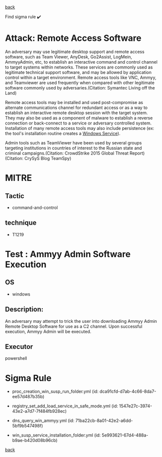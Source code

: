 
[back](../index.md)

Find sigma rule :heavy_check_mark: 

# Attack: Remote Access Software 

An adversary may use legitimate desktop support and remote access software, such as Team Viewer, AnyDesk, Go2Assist, LogMein, AmmyyAdmin, etc, to establish an interactive command and control channel to target systems within networks. These services are commonly used as legitimate technical support software, and may be allowed by application control within a target environment. Remote access tools like VNC, Ammyy, and Teamviewer are used frequently when compared with other legitimate software commonly used by adversaries.(Citation: Symantec Living off the Land)

Remote access tools may be installed and used post-compromise as alternate communications channel for redundant access or as a way to establish an interactive remote desktop session with the target system. They may also be used as a component of malware to establish a reverse connection or back-connect to a service or adversary controlled system. Installation of many remote access tools may also include persistence (ex: the tool's installation routine creates a [Windows Service](https://attack.mitre.org/techniques/T1543/003)).

Admin tools such as TeamViewer have been used by several groups targeting institutions in countries of interest to the Russian state and criminal campaigns.(Citation: CrowdStrike 2015 Global Threat Report)(Citation: CrySyS Blog TeamSpy)

# MITRE
## Tactic
  - command-and-control


## technique
  - T1219


# Test : Ammyy Admin Software Execution
## OS
  - windows


## Description:
An adversary may attempt to trick the user into downloading Ammyy Admin Remote Desktop Software for use as a C2 channel. 
Upon successful execution, Ammyy Admin will be executed. 


## Executor
powershell

# Sigma Rule
 - proc_creation_win_susp_run_folder.yml (id: dca91cfd-d7ab-4c66-8da7-ee57d487b35b)

 - registry_set_add_load_service_in_safe_mode.yml (id: 1547e27c-3974-43e2-a7d7-7f484fb928ec)

 - dns_query_win_ammyy.yml (id: 71ba22cb-8a01-42e2-a6dd-5bf9b547498f)

 - win_susp_service_installation_folder.yml (id: 5e993621-67d4-488a-b9ae-b420d08b96cb)



[back](../index.md)
